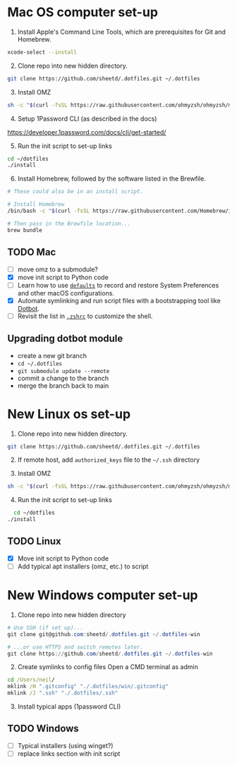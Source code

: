 # Mac OS computer set-up

1. Install Apple's Command Line Tools, which are prerequisites for Git and Homebrew.

```zsh
xcode-select --install
```

2. Clone repo into new hidden directory.

```zsh
git clone https://github.com/sheetd/.dotfiles.git ~/.dotfiles
```

3. Install OMZ

```zsh
sh -c "$(curl -fsSL https://raw.githubusercontent.com/ohmyzsh/ohmyzsh/master/tools/install.sh)"
```

4. Setup 1Password CLI (as described in the docs)

https://developer.1password.com/docs/cli/get-started/

5. Run the init script to set-up links

```zsh
cd ~/dotfiles
./install
```

6. Install Homebrew, followed by the software listed in the Brewfile.

```zsh
# These could also be in an install script.

# Install Homebrew
/bin/bash -c "$(curl -fsSL https://raw.githubusercontent.com/Homebrew/install/HEAD/install.sh)"

# Then pass in the Brewfile location...
brew bundle
```

## TODO Mac

- [ ] move omz to a submodule?
- [x] move init script to Python code
- [ ] Learn how to use [`defaults`](https://macos-defaults.com/#%F0%9F%99%8B-what-s-a-defaults-command) to record and restore System Preferences and other macOS configurations.
- [x] Automate symlinking and run script files with a bootstrapping tool like [Dotbot](https://github.com/anishathalye/dotbot).
- [ ] Revisit the list in [`.zshrc`](.zshrc) to customize the shell.

## Upgrading dotbot module

- create a new git branch
- `cd ~/.dotfiles`
- `git submodule update --remote`
- commit a change to the branch
- merge the branch back to main

# New Linux os set-up

1. Clone repo into new hidden directory.

```zsh
git clone https://github.com/sheetd/.dotfiles.git ~/.dotfiles
```

2. If remote host, add `authorized_keys` file to the `~/.ssh` directory

3. Install OMZ

```zsh
sh -c "$(curl -fsSL https://raw.githubusercontent.com/ohmyzsh/ohmyzsh/master/tools/install.sh)"
```

4. Run the init script to set-up links

```zsh
  cd ~/dotfiles
./install
```

## TODO Linux

- [x] Move init script to Python code
- [ ] Add typical apt installers (omz, etc.) to script

# New Windows computer set-up

1. Clone repo into new hidden directory

```powershell
# Use SSH (if set up)...
git clone git@github.com:sheetd/.dotfiles.git ~/.dotfiles-win

# ...or use HTTPS and switch remotes later.
git clone https://github.com/sheetd/.dotfiles.git ~/.dotfiles-win
```

2. Create symlinks to config files
   Open a CMD terminal as admin

```bat
cd /Users/neil/
mklink /H ".gitconfig" "./.dotfiles/win/.gitconfig"
mklink /J ".ssh" "./.dotfiles/.ssh"
```

3. Install typical apps (1password CLI)

## TODO Windows

- [ ] Typical installers (using winget?)
- [ ] replace links section with init script
